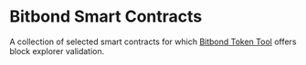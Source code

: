 # Bitbond Smart Contracts

A collection of selected smart contracts for which [Bitbond Token Tool](https://tokentool.bitbond.com/) offers block explorer validation.
